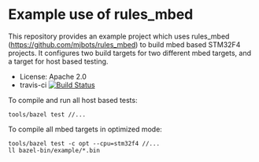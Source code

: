 # Example use of rules_mbed #

This repository provides an example project which uses rules_mbed
(https://github.com/mjbots/rules_mbed) to build mbed based STM32F4
projects.  It configures two build targets for two different mbed
targets, and a target for host based testing.

* License: Apache 2.0
* travis-ci [![Build Status](https://travis-ci.org/mjbots/rules_mbed_example.svg?branch=master)](https://travis-ci.org/mjbots/rules_mbed_example)

To compile and run all host based tests:

```
tools/bazel test //...
```

To compile all mbed targets in optimized mode:

```
tools/bazel test -c opt --cpu=stm32f4 //...
ll bazel-bin/example/*.bin
```
